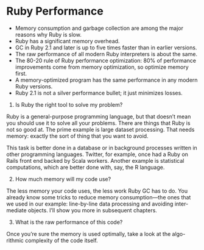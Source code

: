 # Ruby Performance

- Memory consumption and garbage collection are among the major reasons why Ruby is slow.
- Ruby has a significant memory overhead.
- GC in Ruby 2.1 and later is up to five times faster than in earlier versions.
- The raw performance of all modern Ruby interpreters is about the same.
- The 80-20 rule of Ruby performance optimization: 80% of performance improvements come from memory optimization, so optimize memory first.
- A memory-optimized program has the same performance in any modern Ruby versions.
- Ruby 2.1 is not a silver performance bullet; it just minimizes losses.

1. Is Ruby the right tool to solve my problem?

Ruby is a general-purpose programming language, but that doesn’t mean you should use it to solve all your problems. There are things that Ruby is not so good at. The prime example is large dataset processing. That needs memory: exactly the sort of thing that you want to avoid.

This task is better done in a database or in background processes written in other programming languages. Twitter, for example, once had a Ruby on Rails front end backed by Scala workers. Another example is statistical computations, which are better done with, say, the R language.

2. How much memory will my code use?

The less memory your code uses, the less work Ruby GC has to do. You already know some tricks to reduce memory consumption—the ones that we used in our example: line-by-line data processing and avoiding inter- mediate objects. I’ll show you more in subsequent chapters.

3. What is the raw performance of this code?

Once you’re sure the memory is used optimally, take a look at the algo- rithmic complexity of the code itself.
